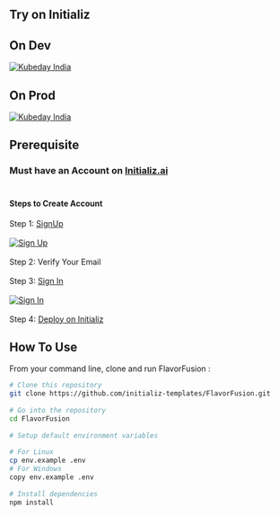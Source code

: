 ## Try on Initializ
 
## On Dev 
[![Kubeday India](https://res.cloudinary.com/daosik5yi/image/upload/f_auto,q_auto/pntsnjpa1sxbc2d02q9n)](https://console.dev.initializ.ai/create-app/?clone=https://github.com/initializ-templates/FlavorFusion&repo_name=FlavorFusion&description=♾️%20An%20intuitive%20platform%20for%20discovering%20and%20ordering%20delicious%20food%20with%20instant%20delivery%20options&github=true)
 
## On Prod 
[![Kubeday India](https://res.cloudinary.com/daosik5yi/image/upload/f_auto,q_auto/pntsnjpa1sxbc2d02q9n)](https://console.initializ.ai/create-app/?clone=https://github.com/initializ-templates/FlavorFusion&repo_name=FlavorFusion&description=♾️%20An%20intuitive%20platform%20for%20discovering%20and%20ordering%20delicious%20food%20with%20instant%20delivery%20options&github=true)
 
## Prerequisite 
### Must have an Account on [Initializ.ai](https://console.initializ.ai/register/)<br><br>
 
#### Steps to Create Account
Step 1: [SignUp](https://console.initializ.ai/register/) <br>
<br>[![Sign Up](https://res.cloudinary.com/dd4xje8fc/image/upload/v1717773727/image_1_eaxyhp.png)](https://console.initializ.ai/register/)<br><br>
Step 2: Verify Your Email<br><br>
Step 3: [Sign In](https://console.initializ.ai/login/) <br><br>[![Sign In](https://res.cloudinary.com/dd4xje8fc/image/upload/v1717773726/image_2_pi56ah.png)](https://console.initializ.ai/login/)<br><br>
Step 4: [Deploy on Initializ](https://console.initializ.ai/create-app/?clone=https://github.com/initializ-templates/FlavorFusion&repo_name=FlavorFusion&description=♾️%20An%20intuitive%20platform%20for%20discovering%20and%20ordering%20delicious%20food%20with%20instant%20delivery%20options&github=true)
 
 
## How To Use
 
From your command line, clone and run FlavorFusion :
 
```bash
# Clone this repository
git clone https://github.com/initializ-templates/FlavorFusion.git
 
# Go into the repository
cd FlavorFusion
 
# Setup default environment variables
 
# For Linux
cp env.example .env
# For Windows
copy env.example .env
 
# Install dependencies
npm install
